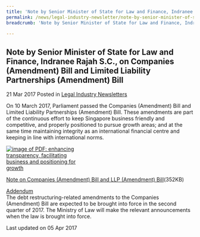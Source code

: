 ```yaml
---
title: 'Note by Senior Minister of State for Law and Finance, Indranee Rajah S.C., on Companies (Amendment) Bill and Limited Liability Partnerships (Amendment) Bill'
permalink: /news/legal-industry-newsletter/note-by-senior-minister-of-state-for-law-and-finance--indranee-r/
breadcrumb: 'Note by Senior Minister of State for Law and Finance, Indranee Rajah S.C., on Companies (Amendment) Bill and Limited Liability Partnerships (Amendment) Bill'

---
```



<style>
  .image {width: 200px;}
  .image img {max-width: 100%;}
</style>

Note by Senior Minister of State for Law and Finance, Indranee Rajah S.C., on Companies (Amendment) Bill and Limited Liability Partnerships (Amendment) Bill
---

21 Mar 2017 Posted in [Legal Industry Newsletters](/news/legal-industry-newsletters/)

On 10 March 2017, Parliament passed the Companies (Amendment) Bill and Limited Liability Partnerships (Amendment) Bill. These amendments are part of the continuous effort to keep Singapore business friendly and competitive, and properly positioned to pursue growth areas; and at the same time maintaining integrity as an international financial centre and keeping in line with international norms.

<div class="image">
  <a href="/files/CALLP.pdf"><img src="/images/1490084372217.jpg" alt="image of PDF: enhancing transparency, facilitating business and positioning for growth"></a>
</div>

<a href="/files/CALLP.pdf">Note on Companies (Amendment) Bill and LLP (Amendment) Bill</a>(352KB)

<u>Addendum</u><br>
The debt restructuring-related amendments to the Companies (Amendment) Bill are expected to be brought into force in the second quarter of 2017. The Ministry of Law will make the relevant announcements when the law is brought into force.

<p class="right-side-updated">Last updated on 05 Apr 2017</p>
